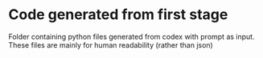 # Code generated from first stage
Folder containing python files generated from codex with prompt as input.
These files are mainly for human readability (rather than json)
